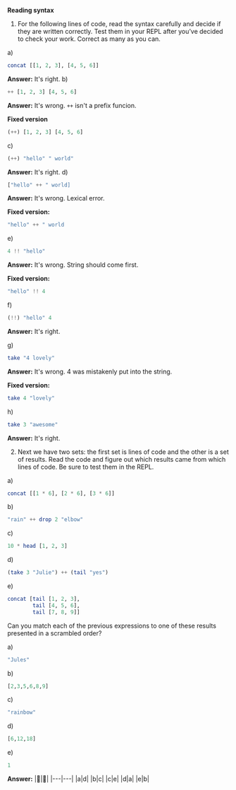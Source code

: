 **Reading syntax**
1. For the following lines of code, read the syntax carefully and decide if they are written correctly. Test them in your REPL after you’ve decided to check your work. Correct as many as you can.

a)
```haskell
concat [[1, 2, 3], [4, 5, 6]]
```
**Answer:** It's right.
b)
```haskell
++ [1, 2, 3] [4, 5, 6]
```
**Answer:** It's wrong. `++` isn't a prefix funcion.

**Fixed version**
```haskell
(++) [1, 2, 3] [4, 5, 6]
```
c)
```haskell
(++) "hello" " world"
```
**Answer:** It's right.
d)
```haskell
["hello" ++ " world]
```
**Answer:** It's wrong. Lexical error.

**Fixed version:**
```haskell
"hello" ++ " world
```
e)
```haskell
4 !! "hello"
```
**Answer:** It's wrong. String should come first.

**Fixed version:**
```haskell
"hello" !! 4
```
f)
```haskell
(!!) "hello" 4
```
**Answer:** It's right.

g)
```haskell
take "4 lovely"
```
**Answer:** It's wrong. 4 was mistakenly put into the string.

**Fixed version:**
```haskell
take 4 "lovely"
```
h)
```haskell
take 3 "awesome"
```
**Answer:** It's right.

2. Next we have two sets: the first set is lines of code and the other is a set of results. Read the code and figure out which results came from which lines of code. Be sure to test them in the REPL.

a)
```haskell
concat [[1 * 6], [2 * 6], [3 * 6]]
```
b)
```haskell
"rain" ++ drop 2 "elbow"
```
c)
```haskell
10 * head [1, 2, 3]
```
d)
```haskell
(take 3 "Julie") ++ (tail "yes")
```
e)
```haskell
concat [tail [1, 2, 3],
        tail [4, 5, 6],
        tail [7, 8, 9]]
```

Can you match each of the previous expressions to one of these results presented in a scrambled order?

a)
```haskell
"Jules"
```
b)
```haskell
[2,3,5,6,8,9]
```
c)
```haskell
"rainbow"
```
d)
```haskell
[6,12,18]
```
e)
```haskell
1
```

**Answer:**
|💃|💃|
|---|---|
|a|d|
|b|c|
|c|e|
|d|a|
|e|b|
